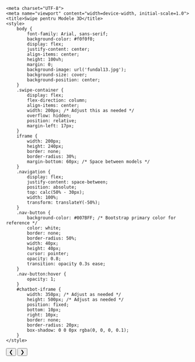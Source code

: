 <html lang="ro">
<head>
    <!DOCTYPE html>
<html lang="en">
<head>
    <meta charset="UTF-8">
    <meta name="viewport" content="width=device-width, initial-scale=1.0">
    <title>My Site with Chatbot</title>
    <style>
        #chatbot-widget {
            position: fixed;
            bottom: 20px;
            right: 20px;
            width: 400px;
            height: 600px;
            border: none;
            box-shadow: 0 4px 8px rgba(0, 0, 0, 0.2);
            border-radius: 10px;
            overflow: hidden;
        }
    </style>
</head>
<body>
    <script>
        document.addEventListener('DOMContentLoaded', function() {
            var chatContainer = document.createElement('div');
            chatContainer.id = 'chat-container';
            var iframe = document.createElement('iframe');
            iframe.id = 'chatbot-widget';
            iframe.src = 'https://steli.vercel.app/';
            chatContainer.appendChild(iframe);
            document.body.appendChild(chatContainer);
        });
    </script>
</body>
</html>


    <meta charset="UTF-8">
    <meta name="viewport" content="width=device-width, initial-scale=1.0">
    <title>Swipe pentru Modele 3D</title>
    <style>
        body {
            font-family: Arial, sans-serif;
            background-color: #f0f0f0;
            display: flex;
            justify-content: center;
            align-items: center;
            height: 100vh;
            margin: 0;
            background-image: url('fundal13.jpg');
            background-size: cover;
            background-position: center;
        }
        .swipe-container {
            display: flex;
            flex-direction: column;
            align-items: center;
            width: 200px; /* Adjust this as needed */
            overflow: hidden;
            position: relative;
            margin-left: 17px;
        }
        iframe {
            width: 200px;
            height: 240px;
            border: none;
            border-radius: 30%;
            margin-bottom: 60px; /* Space between models */
        }
        .navigation {
            display: flex;
            justify-content: space-between;
            position: absolute;
            top: calc(50% - 30px);
            width: 100%;
            transform: translateY(-50%);
        }
        .nav-button {
            background-color: #007BFF; /* Bootstrap primary color for reference */
            color: white;
            border: none;
            border-radius: 50%;
            width: 40px;
            height: 40px;
            cursor: pointer;
            opacity: 0.8;
            transition: opacity 0.3s ease;
        }
        .nav-button:hover {
            opacity: 1;
        }
        #chatbot-iframe {
            width: 350px; /* Adjust as needed */
            height: 500px; /* Adjust as needed */
            position: fixed;
            bottom: 10px;
            right: 10px;
            border: none;
            border-radius: 20px;
            box-shadow: 0 0 0px rgba(0, 0, 0, 0.1);
        }
    </style>
</head>
<body>

<div class="swipe-container" id="swipe-container">
    <div class="navigation">
        <button class="nav-button" id="prev-button">&#10094;</button>
        <button class="nav-button" id="next-button">&#10095;</button>
    </div>
</div>

<script>
document.addEventListener("DOMContentLoaded", function() {
    let currentSet = 0;
    const models = [
        ["https://augmentedrealityweb.github.io/AF1/index.html", "https://augmentedrealityweb.github.io/Nike/index.html"],
        ["https://augmentedrealityweb.github.io/Jordan/index.html", "https://augmentedrealityweb.github.io/Guler-Cervical/index.html"],
        ["https://augmentedrealityweb.github.io/Scaun-Ikea/index.html", "https://augmentedrealityweb.github.io/Chanel/index.html"]
    ];

    function loadModels(setIndex) {
        const swipeContainer = document.getElementById('swipe-container');
        swipeContainer.innerHTML = ''; // Clear the container before loading new models

        // Adding the navigation buttons back to the swipe container
        const navigation = document.createElement('div');
        navigation.className = 'navigation';
        swipeContainer.appendChild(navigation);

        models[setIndex].forEach(modelUrl => {
            const iframe = document.createElement('iframe');
            iframe.src = modelUrl;
            swipeContainer.insertBefore(iframe, navigation); // Insert models before the navigation
        });

        // Re-adding event listeners to the navigation buttons
        const nextButton = document.createElement('button');
        nextButton.className = 'nav-button';
        nextButton.id = 'next-button';
        nextButton.innerHTML = '&#10095;';
        navigation.appendChild(nextButton);

        const prevButton = document.createElement('button');
        prevButton.className = 'nav-button';
        prevButton.id = 'prev-button';
        prevButton.innerHTML = '&#10094;';
        navigation.insertBefore(prevButton, navigation.firstChild);

        // Event listeners for buttons
        nextButton.addEventListener('click', function() {
            if (currentSet === models.length - 1) {
                currentSet = 0; // Reset to the first set of models if at the end
            } else {
                currentSet++; // Otherwise, increment to the next set
            }
            loadModels(currentSet);
        });

        prevButton.addEventListener('click', function() {
            if (currentSet === 0) {
                currentSet = models.length - 1; // Go to the last set of models if at the beginning
            } else {
                currentSet--; // Otherwise, decrement to the previous set
            }
            loadModels(currentSet);
        });
    }
    loadModels(currentSet); // Initial load of models
});
    
</script>
</body>
</html>
